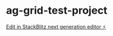 # ag-grid-test-project

[Edit in StackBlitz next generation editor ⚡️](https://stackblitz.com/~/github.com/scotch83/ag-grid-test-project)